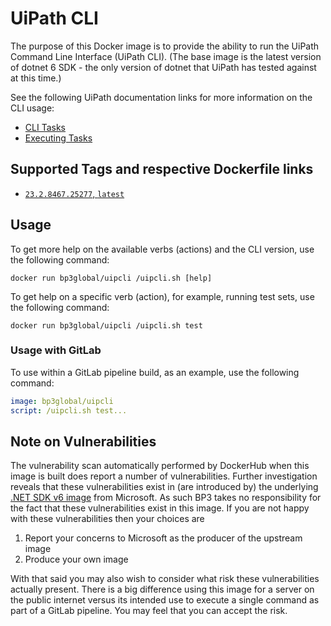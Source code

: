 # UiPath CLI
The purpose of this Docker image is to provide the ability to run the UiPath Command Line Interface (UiPath CLI).
(The base image is the latest version of dotnet 6 SDK - the only version of dotnet that UiPath has tested against at this time.)

See the following UiPath documentation links for more information on the CLI usage: 
* [CLI Tasks](https://docs.uipath.com/test-suite/automation-suite/2022.10/user-guide/cli-tasks)
* [Executing Tasks](https://docs.uipath.com/test-suite/automation-suite/2022.10/user-guide/executing-tasks-cli)

## Supported Tags and respective Dockerfile links
* [`23.2.8467.25277`, `latest`](https://github.com/BP3/uipcli/blob/23.2.8467.25277/Dockerfile)

## Usage
To get more help on the available verbs (actions) and the CLI version, use the following command:
```shell
docker run bp3global/uipcli /uipcli.sh [help]
```

To get help on a specific verb (action), for example, running test sets, use the following command:
```shell
docker run bp3global/uipcli /uipcli.sh test
```

### Usage with GitLab
To use within a GitLab pipeline build, as an example, use the following command:
```yaml
image: bp3global/uipcli
script: /uipcli.sh test...
```

## Note on Vulnerabilities
The vulnerability scan automatically performed by DockerHub when this image is built does report a number of 
vulnerabilities.
Further investigation reveals that these vulnerabilities exist in (are introduced by) the underlying 
[.NET SDK v6 image](https://mcr.microsoft.com/en-us/product/dotnet/sdk/about) from Microsoft.
As such BP3 takes no responsibility for the fact that these vulnerabilities exist in this image. If you are not happy with these 
vulnerabilities then your choices are

1. Report your concerns to Microsoft as the producer of the upstream image
2. Produce your own image

With that said you may also wish to consider what risk these vulnerabilities actually present. 
There is a big difference using this image for a server on the public internet versus its intended use
to execute a single command as part of a GitLab pipeline. You may feel that you can accept the risk.
